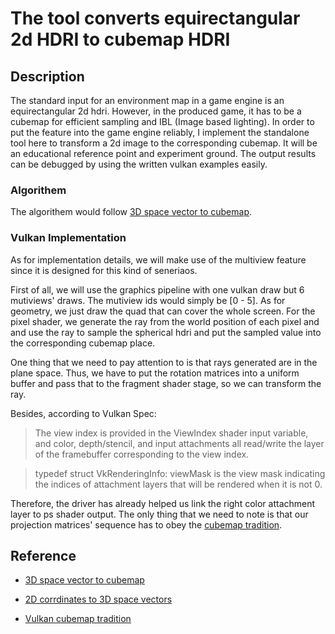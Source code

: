 # The tool converts equirectangular 2d HDRI to cubemap HDRI

## Description

The standard input for an environment map in a game engine is an equirectangular 2d hdri. However, in the produced game, it has to be a cubemap for efficient sampling and IBL (Image based lighting). In order to put the feature into the game engine reliably, I implement the standalone tool here to transform a 2d image to the corresponding cubemap. It will be an educational reference point and experiment ground. The output results can be debugged by using the written vulkan examples easily.

### Algorithem

The algorithem would follow [3D space vector to cubemap](http://paulbourke.net/panorama/cubemaps/cubemapinfo.pdf).

### Vulkan Implementation

As for implementation details, we will make use of the multiview feature since it is designed for this kind of seneriaos.

First of all, we will use the graphics pipeline with one vulkan draw but 6 mutiviews' draws. The mutiview ids would simply be [0 - 5]. As for geometry, we just draw the quad that can cover the whole screen. For the pixel shader, we generate the ray from the world position of each pixel and and use the ray to sample the spherical hdri and put the sampled value into the corresponding cubemap place.

One thing that we need to pay attention to is that rays generated are in the plane space. Thus, we have to put the rotation matrices into a uniform buffer and pass that to the fragment shader stage, so we can transform the ray.

Besides, according to Vulkan Spec:

> The view index is provided in the ViewIndex shader input variable, and color, depth/stencil, and input attachments all read/write the layer of the framebuffer corresponding to the view index.

> typedef struct VkRenderingInfo: viewMask is the view mask indicating the indices of attachment layers that will be rendered when it is not 0.

Therefore, the driver has already helped us link the right color attachment layer to ps shader output. The only thing that we need to note is that our projection matrices' sequence has to obey the [cubemap tradition](https://registry.khronos.org/vulkan/specs/1.3/html/chap16.html#_cube_map_face_selection).

## Reference

* [3D space vector to cubemap](http://paulbourke.net/panorama/cubemaps/cubemapinfo.pdf)

* [2D corrdinates to 3D space vectors](http://paulbourke.net/panorama/cubemaps/#3)
  
* [Vulkan cubemap tradition](https://registry.khronos.org/vulkan/specs/1.3/html/chap16.html#_cube_map_face_selection)